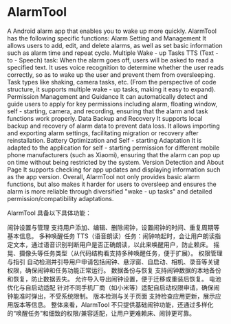 # AlarmTool
A  Android alarm app that enables you to wake up more quickly.
AlarmTool has the following specific functions:
Alarm Setting and Management
It allows users to add, edit, and delete alarms, as well as set basic information such as alarm time and repeat cycle.
Multiple Wake - up Tasks
TTS (Text - to - Speech) task: When the alarm goes off, users will be asked to read a specified text. It uses voice recognition to determine whether the user reads correctly, so as to wake up the user and prevent them from oversleeping.
Task types like shaking, camera tasks, etc. (From the perspective of code structure, it supports multiple wake - up tasks, making it easy to expand).
Permission Management and Guidance
It can automatically detect and guide users to apply for key permissions including alarm, floating window, self - starting, camera, and recording, ensuring that the alarm and task functions work properly.
Data Backup and Recovery
It supports local backup and recovery of alarm data to prevent data loss.
It allows importing and exporting alarm settings, facilitating migration or recovery after reinstallation.
Battery Optimization and Self - starting Adaptation
It is adapted to the application for self - starting permission for different mobile phone manufacturers (such as Xiaomi), ensuring that the alarm can pop up on time without being restricted by the system.
Version Detection and About Page
It supports checking for app updates and displaying information such as the app version.
Overall, AlarmTool not only provides basic alarm functions, but also makes it harder for users to oversleep and ensures the alarm is more reliable through diversified "wake - up tasks" and detailed permission/compatibility adaptations.

AlarmTool 具备以下具体功能：

闹钟设置与管理
支持用户添加、编辑、删除闹钟，设置闹钟的时间、重复周期等基本信息。
多种唤醒任务
TTS（语音朗读）任务：闹钟响起时，会让用户朗读指定文本，通过语音识别判断用户是否正确朗读，以此来唤醒用户，防止赖床。
摇晃、摄像头等任务类型（从代码结构看支持多种唤醒任务，便于扩展）。
权限管理与指引
自动检测并引导用户申请包括闹钟、悬浮窗、自启动、相机、录音等关键权限，确保闹钟和任务功能正常运行。
数据备份与恢复
支持闹钟数据的本地备份和恢复，防止数据丢失。
允许导入导出闹钟设置，便于迁移或重装后恢复。
电池优化与自启动适配
针对不同手机厂商（如小米等）适配自启动权限申请，确保闹钟能准时弹出，不受系统限制。
版本检测与关于页面
支持检查应用更新，展示应用版本等信息。
整体来看，AlarmTool 不只提供基础闹钟功能，还通过多样化的“唤醒任务”和细致的权限/兼容适配，让用户更难赖床、闹钟更可靠。
